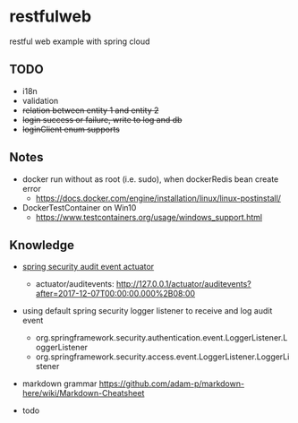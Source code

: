 # restfulweb
restful web example with spring cloud

## TODO
- i18n
- validation
- ~~relation between entity 1 and entity 2~~
- ~~login success or failure, write to log and db~~
- ~~loginClient enum supports~~

## Notes
- docker run without as root (i.e. sudo), when dockerRedis bean create error
    - https://docs.docker.com/engine/installation/linux/linux-postinstall/
- DockerTestContainer on Win10
    - https://www.testcontainers.org/usage/windows_support.html
 
## Knowledge
- [spring security audit event actuator](http://www.baeldung.com/spring-boot-authentication-audit/)
    - actuator/auditevents: http://127.0.0.1/actuator/auditevents?after=2017-12-07T00:00:00.000%2B08:00    
- using default spring security logger listener to receive and log audit event
    * org.springframework.security.authentication.event.LoggerListener.LoggerListener
    * org.springframework.security.access.event.LoggerListener.LoggerListener
- markdown grammar https://github.com/adam-p/markdown-here/wiki/Markdown-Cheatsheet    
  

	
- todo



 


	
 	
 	

